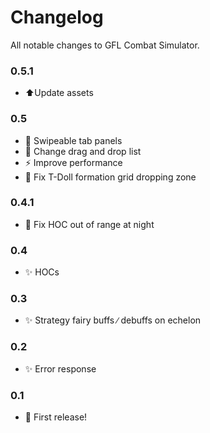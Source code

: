 # Changelog

All notable changes to GFL Combat Simulator.

### 0.5.1
- ⬆️Update assets


### 0.5
- 🎨 Swipeable tab panels
- 🎨 Change drag and drop list
- ⚡️ Improve performance
- 🐛 Fix T-Doll formation grid dropping zone


### 0.4.1
- 🐛 Fix HOC out of range at night


### 0.4
- ✨ HOCs


### 0.3
- ✨ Strategy fairy buffs ∕ debuffs on echelon


### 0.2
- ✨ Error response


### 0.1

- 🎉 First release!
